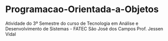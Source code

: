 # Programacao-Orientada-a-Objetos
Atividade do 3º Semestre do curso de Tecnologia em Análise e Desenvolvimento de Sistemas - FATEC São José dos Campos Prof. Jessen Vidal
